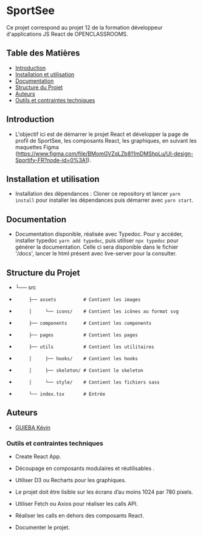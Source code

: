 # SportSee #

 Ce projet correspond au projet 12 de la formation développeur d'applications JS React de OPENCLASSROOMS.


 ## Table des Matières

- [Introduction](#introduction)
- [Installation et utilisation](#installation-et-utilisation)
- [Documentation](#documentation)
- [Structure du Projet](#structure-du-projet)
- [Auteurs](#auteurs)
- [Outils et contraintes techniques](#outils-et-contraintes-techniques) 


## Introduction

- L'objectif ici est de démarrer le projet React et développer la page de profil de SportSee, les composants React, les graphiques, en suivant les maquettes Figma (https://www.figma.com/file/BMomGVZqLZb811mDMShpLu/UI-design-Sportify-FR?node-id=0%3A1).


## Installation et utilisation

- Installation des dépendances : Cloner ce repository et lancer `yarn install` pour installer les dépendances puis démarrer avec `yarn start`.


## Documentation

- Documentation disponible, réalisée avec Typedoc. Pour y accéder, installer typedoc `yarn add typedoc`, puis utiliser `npx typedoc` pour générer la documentation. Celle ci sera disponible dans le fichier '/docs', lancer le html présent avec live-server pour la consulter.


## Structure du Projet


-    └──  src
-          ├── assets          # Contient les images
-          │     └── icons/    # Contient les icônes au format svg
-          ├── components      # Contient les components
-          ├── pages           # Contient les pages
-          ├── utils           # Contient les utilitaires
-          │     ├── hooks/    # Contient les hooks
-          │     ├── skeleton/ # Contient le skeleton
-          │     └── style/    # Contient les fichiers sass
-          └── index.tsx       # Entrée


## Auteurs

- [GUIEBA Kévin](https://github.com/Kguie/)


### Outils et contraintes techniques ###

- Create React App.

- Découpage en composants modulaires et réutilisables .
- Utiliser D3 ou Recharts pour les graphiques.
- Le projet doit être lisible sur les écrans d’au moins 1024 par 780 pixels.

- Utiliser Fetch ou Axios pour réaliser les calls API.
- Réaliser les calls en dehors des composants React.

- Documenter le projet.

